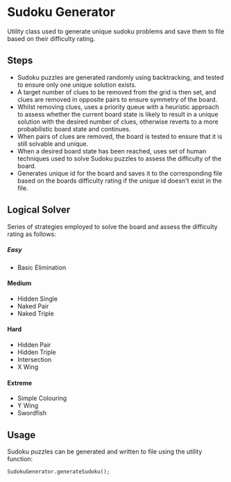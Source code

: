 # Sudoku Generator

Utility class used to generate unique sudoku problems and save them to file based on their difficulty rating.

## Steps

 - Sudoku puzzles are generated randomly using backtracking, and tested to ensure only one unique solution exists.
 - A target number of clues to be removed from the grid is then set, and clues are removed in opposite pairs to ensure symmetry of the board.
 - Whilst removing clues, uses a priority queue with a heuristic approach to assess whether the current board state is likely to result in a unique solution with the desired number of clues, otherwise reverts to a more probabilistic board state and continues.
 - When pairs of clues are removed, the board is tested to ensure that it is still solvable and unique.
 - When a desired board state has been reached, uses set of human techniques used to solve Sudoku puzzles to assess the difficulty of the board.
 - Generates unique id for the board and saves it to the corresponding file based on the boards difficulty rating if the unique id doesn't exist in the file.

## Logical Solver

Series of strategies employed to solve the board and assess the difficulty rating as follows:

##### Easy

 - Basic Elimination

 #### Medium

 - Hidden Single
 - Naked Pair
 - Naked Triple

#### Hard

 - Hidden Pair
 - Hidden Triple
 - Intersection
 - X Wing

#### Extreme

 - Simple Colouring
 - Y Wing
 - Swordfish

## Usage

Sudoku puzzles can be generated and written to file using the utility function:

```
SudokuGenerator.generateSudoku();
```
